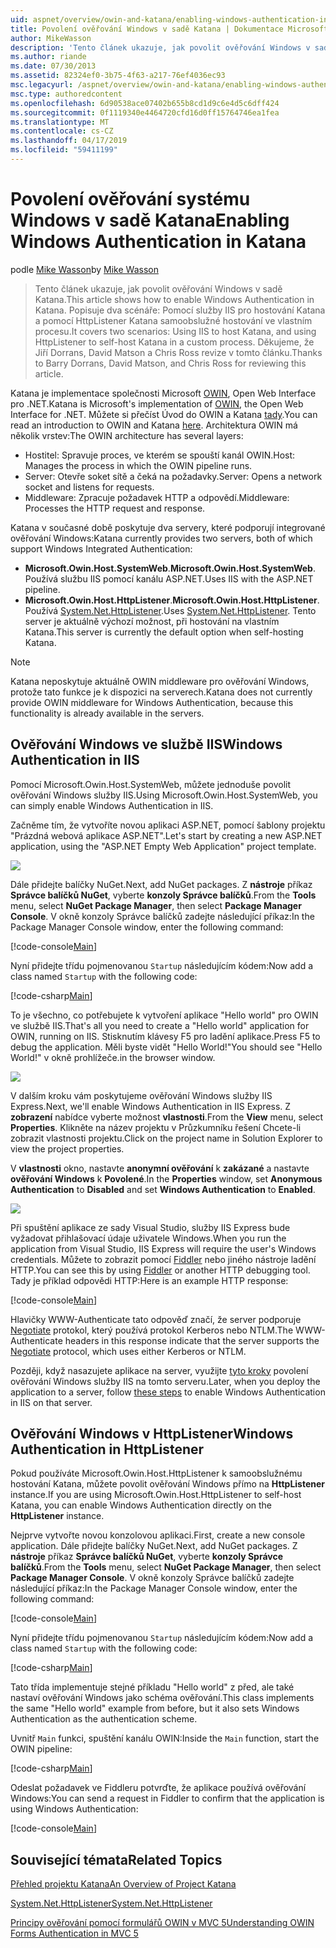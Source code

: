 ```yaml
---
uid: aspnet/overview/owin-and-katana/enabling-windows-authentication-in-katana
title: Povolení ověřování Windows v sadě Katana | Dokumentace Microsoftu
author: MikeWasson
description: 'Tento článek ukazuje, jak povolit ověřování Windows v sadě Katana. Popisuje dva scénáře: Pomocí služby IIS pro hostování Katana a pomocí HttpListener k samoobslužnému hostování Kat...'
ms.author: riande
ms.date: 07/30/2013
ms.assetid: 82324ef0-3b75-4f63-a217-76ef4036ec93
msc.legacyurl: /aspnet/overview/owin-and-katana/enabling-windows-authentication-in-katana
msc.type: authoredcontent
ms.openlocfilehash: 6d90538ace07402b655b8cd1d9c6e4d5c6dff424
ms.sourcegitcommit: 0f1119340e4464720cfd16d0ff15764746ea1fea
ms.translationtype: MT
ms.contentlocale: cs-CZ
ms.lasthandoff: 04/17/2019
ms.locfileid: "59411199"
---
```

# <a name="enabling-windows-authentication-in-katana"></a><span data-ttu-id="3c731-104">Povolení ověřování systému Windows v sadě Katana</span><span class="sxs-lookup"><span data-stu-id="3c731-104">Enabling Windows Authentication in Katana</span></span>

<span data-ttu-id="3c731-105">podle [Mike Wasson](https://github.com/MikeWasson)</span><span class="sxs-lookup"><span data-stu-id="3c731-105">by [Mike Wasson](https://github.com/MikeWasson)</span></span>

> <span data-ttu-id="3c731-106">Tento článek ukazuje, jak povolit ověřování Windows v sadě Katana.</span><span class="sxs-lookup"><span data-stu-id="3c731-106">This article shows how to enable Windows Authentication in Katana.</span></span> <span data-ttu-id="3c731-107">Popisuje dva scénáře: Pomocí služby IIS pro hostování Katana a pomocí HttpListener Katana samoobslužné hostování ve vlastním procesu.</span><span class="sxs-lookup"><span data-stu-id="3c731-107">It covers two scenarios: Using IIS to host Katana, and using HttpListener to self-host Katana in a custom process.</span></span> <span data-ttu-id="3c731-108">Děkujeme, že Jiří Dorrans, David Matson a Chris Ross revize v tomto článku.</span><span class="sxs-lookup"><span data-stu-id="3c731-108">Thanks to Barry Dorrans, David Matson, and Chris Ross for reviewing this article.</span></span>


<span data-ttu-id="3c731-109">Katana je implementace společnosti Microsoft [OWIN](http://owin.org/), Open Web Interface pro .NET.</span><span class="sxs-lookup"><span data-stu-id="3c731-109">Katana is Microsoft's implementation of [OWIN](http://owin.org/), the Open Web Interface for .NET.</span></span> <span data-ttu-id="3c731-110">Můžete si přečíst Úvod do OWIN a Katana [tady](an-overview-of-project-katana.md).</span><span class="sxs-lookup"><span data-stu-id="3c731-110">You can read an introduction to OWIN and Katana [here](an-overview-of-project-katana.md).</span></span> <span data-ttu-id="3c731-111">Architektura OWIN má několik vrstev:</span><span class="sxs-lookup"><span data-stu-id="3c731-111">The OWIN architecture has several layers:</span></span>

- <span data-ttu-id="3c731-112">Hostitel: Spravuje proces, ve kterém se spouští kanál OWIN.</span><span class="sxs-lookup"><span data-stu-id="3c731-112">Host: Manages the process in which the OWIN pipeline runs.</span></span>
- <span data-ttu-id="3c731-113">Server: Otevře soket sítě a čeká na požadavky.</span><span class="sxs-lookup"><span data-stu-id="3c731-113">Server: Opens a network socket and listens for requests.</span></span>
- <span data-ttu-id="3c731-114">Middleware: Zpracuje požadavek HTTP a odpovědí.</span><span class="sxs-lookup"><span data-stu-id="3c731-114">Middleware: Processes the HTTP request and response.</span></span>

<span data-ttu-id="3c731-115">Katana v současné době poskytuje dva servery, které podporují integrované ověřování Windows:</span><span class="sxs-lookup"><span data-stu-id="3c731-115">Katana currently provides two servers, both of which support Windows Integrated Authentication:</span></span>

- <span data-ttu-id="3c731-116">**Microsoft.Owin.Host.SystemWeb**.</span><span class="sxs-lookup"><span data-stu-id="3c731-116">**Microsoft.Owin.Host.SystemWeb**.</span></span> <span data-ttu-id="3c731-117">Používá službu IIS pomocí kanálu ASP.NET.</span><span class="sxs-lookup"><span data-stu-id="3c731-117">Uses IIS with the ASP.NET pipeline.</span></span>
- <span data-ttu-id="3c731-118">**Microsoft.Owin.Host.HttpListener**.</span><span class="sxs-lookup"><span data-stu-id="3c731-118">**Microsoft.Owin.Host.HttpListener**.</span></span> <span data-ttu-id="3c731-119">Používá [System.Net.HttpListener](https://msdn.microsoft.com/library/system.net.httplistener.aspx).</span><span class="sxs-lookup"><span data-stu-id="3c731-119">Uses [System.Net.HttpListener](https://msdn.microsoft.com/library/system.net.httplistener.aspx).</span></span> <span data-ttu-id="3c731-120">Tento server je aktuálně výchozí možnost, při hostování na vlastním Katana.</span><span class="sxs-lookup"><span data-stu-id="3c731-120">This server is currently the default option when self-hosting Katana.</span></span>

> [!NOTE]
> <span data-ttu-id="3c731-121">Katana neposkytuje aktuálně OWIN middleware pro ověřování Windows, protože tato funkce je k dispozici na serverech.</span><span class="sxs-lookup"><span data-stu-id="3c731-121">Katana does not currently provide OWIN middleware for Windows Authentication, because this functionality is already available in the servers.</span></span>

## <a name="windows-authentication-in-iis"></a><span data-ttu-id="3c731-122">Ověřování Windows ve službě IIS</span><span class="sxs-lookup"><span data-stu-id="3c731-122">Windows Authentication in IIS</span></span>

<span data-ttu-id="3c731-123">Pomocí Microsoft.Owin.Host.SystemWeb, můžete jednoduše povolit ověřování Windows služby IIS.</span><span class="sxs-lookup"><span data-stu-id="3c731-123">Using Microsoft.Owin.Host.SystemWeb, you can simply enable Windows Authentication in IIS.</span></span>

<span data-ttu-id="3c731-124">Začněme tím, že vytvoříte novou aplikaci ASP.NET, pomocí šablony projektu "Prázdná webová aplikace ASP.NET".</span><span class="sxs-lookup"><span data-stu-id="3c731-124">Let's start by creating a new ASP.NET application, using the "ASP.NET Empty Web Application" project template.</span></span>

![](enabling-windows-authentication-in-katana/_static/image1.png)

<span data-ttu-id="3c731-125">Dále přidejte balíčky NuGet.</span><span class="sxs-lookup"><span data-stu-id="3c731-125">Next, add NuGet packages.</span></span> <span data-ttu-id="3c731-126">Z **nástroje** příkaz **Správce balíčků NuGet**, vyberte **konzoly Správce balíčků**.</span><span class="sxs-lookup"><span data-stu-id="3c731-126">From the **Tools** menu, select **NuGet Package Manager**, then select **Package Manager Console**.</span></span> <span data-ttu-id="3c731-127">V okně konzoly Správce balíčků zadejte následující příkaz:</span><span class="sxs-lookup"><span data-stu-id="3c731-127">In the Package Manager Console window, enter the following command:</span></span>

[!code-console[Main](enabling-windows-authentication-in-katana/samples/sample1.cmd)]

<span data-ttu-id="3c731-128">Nyní přidejte třídu pojmenovanou `Startup` následujícím kódem:</span><span class="sxs-lookup"><span data-stu-id="3c731-128">Now add a class named `Startup` with the following code:</span></span>

[!code-csharp[Main](enabling-windows-authentication-in-katana/samples/sample2.cs)]

<span data-ttu-id="3c731-129">To je všechno, co potřebujete k vytvoření aplikace "Hello world" pro OWIN ve službě IIS.</span><span class="sxs-lookup"><span data-stu-id="3c731-129">That's all you need to create a "Hello world" application for OWIN, running on IIS.</span></span> <span data-ttu-id="3c731-130">Stisknutím klávesy F5 pro ladění aplikace.</span><span class="sxs-lookup"><span data-stu-id="3c731-130">Press F5 to debug the application.</span></span> <span data-ttu-id="3c731-131">Měli byste vidět "Hello World!"</span><span class="sxs-lookup"><span data-stu-id="3c731-131">You should see "Hello World!"</span></span> <span data-ttu-id="3c731-132">v okně prohlížeče.</span><span class="sxs-lookup"><span data-stu-id="3c731-132">in the browser window.</span></span>

![](enabling-windows-authentication-in-katana/_static/image2.png)

<span data-ttu-id="3c731-133">V dalším kroku vám poskytujeme ověřování Windows služby IIS Express.</span><span class="sxs-lookup"><span data-stu-id="3c731-133">Next, we'll enable Windows Authentication in IIS Express.</span></span> <span data-ttu-id="3c731-134">Z **zobrazení** nabídce vyberte možnost **vlastnosti**.</span><span class="sxs-lookup"><span data-stu-id="3c731-134">From the **View** menu, select **Properties**.</span></span> <span data-ttu-id="3c731-135">Klikněte na název projektu v Průzkumníku řešení Chcete-li zobrazit vlastnosti projektu.</span><span class="sxs-lookup"><span data-stu-id="3c731-135">Click on the project name in Solution Explorer to view the project properties.</span></span>

<span data-ttu-id="3c731-136">V **vlastnosti** okno, nastavte **anonymní ověřování** k **zakázané** a nastavte **ověřování Windows** k  **Povolené**.</span><span class="sxs-lookup"><span data-stu-id="3c731-136">In the **Properties** window, set **Anonymous Authentication** to **Disabled** and set **Windows Authentication** to **Enabled**.</span></span>

![](enabling-windows-authentication-in-katana/_static/image3.png)

<span data-ttu-id="3c731-137">Při spuštění aplikace ze sady Visual Studio, služby IIS Express bude vyžadovat přihlašovací údaje uživatele Windows.</span><span class="sxs-lookup"><span data-stu-id="3c731-137">When you run the application from Visual Studio, IIS Express will require the user's Windows credentials.</span></span> <span data-ttu-id="3c731-138">Můžete to zobrazit pomocí [Fiddler](http://fiddler2.com/home) nebo jiného nástroje ladění HTTP.</span><span class="sxs-lookup"><span data-stu-id="3c731-138">You can see this by using [Fiddler](http://fiddler2.com/home) or another HTTP debugging tool.</span></span> <span data-ttu-id="3c731-139">Tady je příklad odpovědi HTTP:</span><span class="sxs-lookup"><span data-stu-id="3c731-139">Here is an example HTTP response:</span></span>

[!code-console[Main](enabling-windows-authentication-in-katana/samples/sample3.cmd?highlight=1,5-6)]

<span data-ttu-id="3c731-140">Hlavičky WWW-Authenticate tato odpověď značí, že server podporuje [Negotiate](http://www.ietf.org/rfc/rfc4559.txt) protokol, který používá protokol Kerberos nebo NTLM.</span><span class="sxs-lookup"><span data-stu-id="3c731-140">The WWW-Authenticate headers in this response indicate that the server supports the [Negotiate](http://www.ietf.org/rfc/rfc4559.txt) protocol, which uses either Kerberos or NTLM.</span></span>

<span data-ttu-id="3c731-141">Později, když nasazujete aplikace na server, využijte [tyto kroky](https://www.iis.net/configreference/system.webserver/security/authentication/windowsauthentication) povolení ověřování Windows služby IIS na tomto serveru.</span><span class="sxs-lookup"><span data-stu-id="3c731-141">Later, when you deploy the application to a server, follow [these steps](https://www.iis.net/configreference/system.webserver/security/authentication/windowsauthentication) to enable Windows Authentication in IIS on that server.</span></span>

## <a name="windows-authentication-in-httplistener"></a><span data-ttu-id="3c731-142">Ověřování Windows v HttpListener</span><span class="sxs-lookup"><span data-stu-id="3c731-142">Windows Authentication in HttpListener</span></span>

<span data-ttu-id="3c731-143">Pokud používáte Microsoft.Owin.Host.HttpListener k samoobslužnému hostování Katana, můžete povolit ověřování Windows přímo na **HttpListener** instance.</span><span class="sxs-lookup"><span data-stu-id="3c731-143">If you are using Microsoft.Owin.Host.HttpListener to self-host Katana, you can enable Windows Authentication directly on the **HttpListener** instance.</span></span>

<span data-ttu-id="3c731-144">Nejprve vytvořte novou konzolovou aplikaci.</span><span class="sxs-lookup"><span data-stu-id="3c731-144">First, create a new console application.</span></span> <span data-ttu-id="3c731-145">Dále přidejte balíčky NuGet.</span><span class="sxs-lookup"><span data-stu-id="3c731-145">Next, add NuGet packages.</span></span> <span data-ttu-id="3c731-146">Z **nástroje** příkaz **Správce balíčků NuGet**, vyberte **konzoly Správce balíčků**.</span><span class="sxs-lookup"><span data-stu-id="3c731-146">From the **Tools** menu, select **NuGet Package Manager**, then select **Package Manager Console**.</span></span> <span data-ttu-id="3c731-147">V okně konzoly Správce balíčků zadejte následující příkaz:</span><span class="sxs-lookup"><span data-stu-id="3c731-147">In the Package Manager Console window, enter the following command:</span></span>

[!code-console[Main](enabling-windows-authentication-in-katana/samples/sample4.cmd)]

<span data-ttu-id="3c731-148">Nyní přidejte třídu pojmenovanou `Startup` následujícím kódem:</span><span class="sxs-lookup"><span data-stu-id="3c731-148">Now add a class named `Startup` with the following code:</span></span>

[!code-csharp[Main](enabling-windows-authentication-in-katana/samples/sample5.cs)]

<span data-ttu-id="3c731-149">Tato třída implementuje stejné příkladu "Hello world" z před, ale také nastaví ověřování Windows jako schéma ověřování.</span><span class="sxs-lookup"><span data-stu-id="3c731-149">This class implements the same "Hello world" example from before, but it also sets Windows Authentication as the authentication scheme.</span></span>

<span data-ttu-id="3c731-150">Uvnitř `Main` funkci, spuštění kanálu OWIN:</span><span class="sxs-lookup"><span data-stu-id="3c731-150">Inside the `Main` function, start the OWIN pipeline:</span></span>

[!code-csharp[Main](enabling-windows-authentication-in-katana/samples/sample6.cs)]

<span data-ttu-id="3c731-151">Odeslat požadavek ve Fiddleru potvrďte, že aplikace používá ověřování Windows:</span><span class="sxs-lookup"><span data-stu-id="3c731-151">You can send a request in Fiddler to confirm that the application is using Windows Authentication:</span></span>

[!code-console[Main](enabling-windows-authentication-in-katana/samples/sample7.cmd?highlight=1,4-5)]

## <a name="related-topics"></a><span data-ttu-id="3c731-152">Související témata</span><span class="sxs-lookup"><span data-stu-id="3c731-152">Related Topics</span></span>

[<span data-ttu-id="3c731-153">Přehled projektu Katana</span><span class="sxs-lookup"><span data-stu-id="3c731-153">An Overview of Project Katana</span></span>](an-overview-of-project-katana.md)

[<span data-ttu-id="3c731-154">System.Net.HttpListener</span><span class="sxs-lookup"><span data-stu-id="3c731-154">System.Net.HttpListener</span></span>](https://msdn.microsoft.com/library/system.net.httplistener.aspx)

[<span data-ttu-id="3c731-155">Principy ověřování pomocí formulářů OWIN v MVC 5</span><span class="sxs-lookup"><span data-stu-id="3c731-155">Understanding OWIN Forms Authentication in MVC 5</span></span>](https://blogs.msdn.com/b/webdev/archive/2013/07/03/understanding-owin-forms-authentication-in-mvc-5.aspx)
